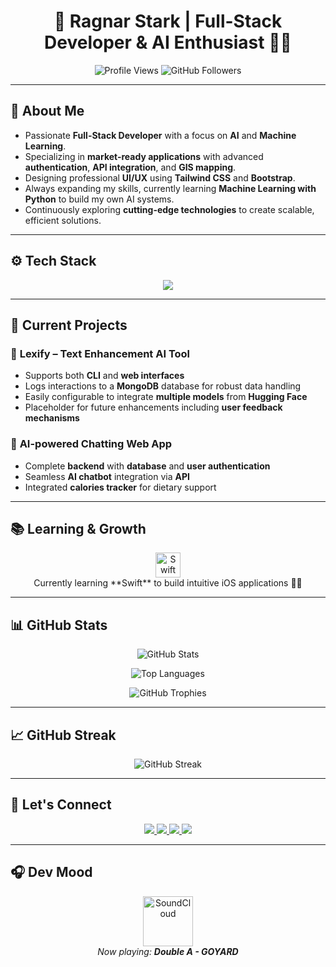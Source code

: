<h1 align="center">🚀 Ragnar Stark | Full-Stack Developer & AI Enthusiast 👨‍💻</h1>

<p align="center">
  <img src="https://komarev.com/ghpvc/?username=ragnarStark79&label=Profile%20Views&color=0e75b6&style=flat" alt="Profile Views" />
  <img src="https://img.shields.io/github/followers/ragnarStark79?label=Followers&style=social" alt="GitHub Followers" />
</p>

---

## 🎯 About Me  
- Passionate **Full-Stack Developer** with a focus on **AI** and **Machine Learning**.  
- Specializing in **market-ready applications** with advanced **authentication**, **API integration**, and **GIS mapping**.  
- Designing professional **UI/UX** using **Tailwind CSS** and **Bootstrap**.  
- Always expanding my skills, currently learning **Machine Learning with Python** to build my own AI systems.  
- Continuously exploring **cutting-edge technologies** to create scalable, efficient solutions.

---

## ⚙️ Tech Stack  
<p align="center">
  <img src="https://skillicons.dev/icons?i=html,css,tailwind,bootstrap,js,ts,nodejs,flask,mysql,mongodb,flutter,git,github,postman,vscode" />
</p>

---

## 📌 Current Projects  

### 🚀 **Lexify – Text Enhancement AI Tool**  
- Supports both **CLI** and **web interfaces**  
- Logs interactions to a **MongoDB** database for robust data handling  
- Easily configurable to integrate **multiple models** from **Hugging Face**  
- Placeholder for future enhancements including **user feedback mechanisms**

### 🤖 **AI-powered Chatting Web App**  
- Complete **backend** with **database** and **user authentication**  
- Seamless **AI chatbot** integration via **API**  
- Integrated **calories tracker** for dietary support

---

## 📚 Learning & Growth  
<p align="center">
  <img src="https://skillicons.dev/icons?i=swift" alt="Swift Icon" width="40" />
  <br/>Currently learning **Swift** to build intuitive iOS applications 🚀📱
</p>

---

## 📊 GitHub Stats  
<p align="center">
  <img src="https://github-readme-stats.vercel.app/api?username=ragnarStark79&show_icons=true&theme=tokyonight&count_private=true&hide_border=true" alt="GitHub Stats" />
</p>

<p align="center">
  <img src="https://github-readme-stats.vercel.app/api/top-langs/?username=ragnarStark79&layout=compact&theme=tokyonight&hide_border=true" alt="Top Languages" />
</p>

<p align="center">
  <img src="https://github-profile-trophy.vercel.app/?username=ragnarStark79&theme=onedark&no-bg=true&no-frame=true&margin-w=15" alt="GitHub Trophies" />
</p>

---

## 📈 GitHub Streak  
<p align="center">
  <img src="https://github-readme-streak-stats.herokuapp.com/?user=ragnarStark79&theme=tokyonight&hide_border=true" alt="GitHub Streak" />
</p>

---

## 🤝 Let's Connect  
<p align="center">
  <a href="https://github.com/ragnarStark79">
    <img src="https://img.shields.io/badge/GitHub-000?style=for-the-badge&logo=github&logoColor=white" />
  </a>
  <a href="mailto:youremail@example.com">
    <img src="https://img.shields.io/badge/Email-D14836?style=for-the-badge&logo=gmail&logoColor=white" />
  </a>
  <a href="https://linkedin.com/in/yourprofile">
    <img src="https://img.shields.io/badge/LinkedIn-0A66C2?style=for-the-badge&logo=linkedin&logoColor=white" />
  </a>
  <a href="https://twitter.com/yourhandle">
    <img src="https://img.shields.io/badge/Twitter-1DA1F2?style=for-the-badge&logo=twitter&logoColor=white" />
  </a>
</p>

---

## 🎧 Dev Mood  
<p align="center">
  <a href="https://soundcloud.com/marielanmont/double-a-g-o-y-a-r-d" target="_blank">
    <img src="https://cdn-icons-png.flaticon.com/512/174/174872.png" alt="SoundCloud" width="80" />
  </a>
  <br/><em>Now playing: <strong>Double A - GOYARD</strong></em>
</p>
